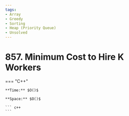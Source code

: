 ```yaml
---
tags:
- Array
- Greedy
- Sorting
- Heap (Priority Queue)
- Unsolved
---
```



# 857. Minimum Cost to Hire K Workers

=== "C++"

    **Time:** $O()$

    **Space:** $O()$

    ``` c++
    ```